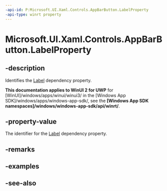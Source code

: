 ```yaml
---
-api-id: P:Microsoft.UI.Xaml.Controls.AppBarButton.LabelProperty
-api-type: winrt property
---
```


<!-- Property syntax
public Windows.UI.Xaml.DependencyProperty LabelProperty { get; }
-->

# Microsoft.UI.Xaml.Controls.AppBarButton.LabelProperty

## -description
Identifies the [Label](appbarbutton_label.md) dependency property.

**This documentation applies to WinUI 2 for UWP** for [WinUI]/windows/apps/winui/winui3/ in the [Windows App SDK]/windows/apps/windows-app-sdk/, see the **[Windows App SDK namespaces]/windows/windows-app-sdk/api/winrt/**.

## -property-value
The identifier for the [Label](appbarbutton_label.md) dependency property.

## -remarks

## -examples

## -see-also
